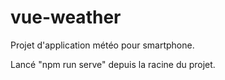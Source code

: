 # vue-weather

Projet d'application météo pour smartphone.

Lancé "npm run serve" depuis la racine du projet.
